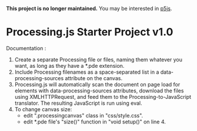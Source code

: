**This project is no longer maintained.** You may be interested in [p5js](https://p5js.org/).

# Processing.js Starter Project v1.0

Documentation : 

1. Create a separate Processing file or files, naming them whatever you want, as long as they have a *.pde extension.
2. Include Processing filenames as a space-separated list in a data-processing-sources attribute on the canvas.
3. Processing.js will automatically scan the document on page load for <canvas> elements with data-processing-sources attributes, download the files using XMLHTTPRequest, and feed them to the Processing-to-JavaScript translator. The resulting JavaScript is run using eval.
4. To change canvas size:
	- edit ".processingcanvas" class in "css/style.css".
	- edit *.pde file's "size()" function in "void setup()" on line 4.
